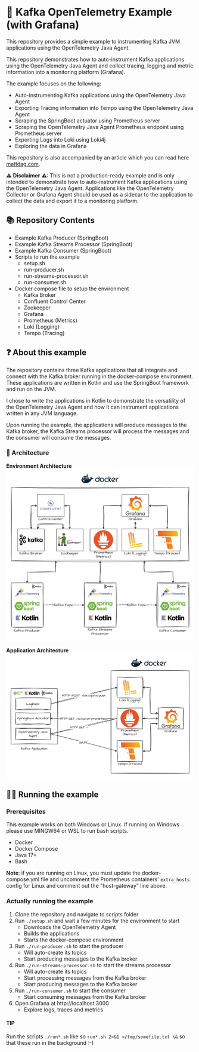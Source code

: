# 🔎 Kafka OpenTelemetry Example (with Grafana)

This repository provides a simple example to instrumenting Kafka JVM applications using the OpenTelemetry Java Agent.

This repository demonstrates how to auto-instrument Kafka applications using the OpenTelemetry Java Agent and collect
tracing, logging and metric information into a monitoring platform (Grafana).

The example focuses on the following:
- Auto-instrumenting Kafka applications using the OpenTelemetry Java Agent
- Exporting Tracing information into Tempo using the OpenTelemetry Java Agent
- Scraping the SpringBoot actuator using Prometheus server
- Scraping the OpenTelemetry Java Agent Prometheus endpoint using Prometheus server
- Exporting Logs into Loki using Loki4j 
- Exploring the data in Grafana

This repository is also accompanied by an article which you can read here [mattdag.com](https://mattdag.com/blog/posts/tracing-kafka-messages-in-jvm-apps-using-opentelemetry).

⚠ **Disclaimer** ⚠: This is not a production-ready example and is only intended to demonstrate how to auto-instrument Kafka
applications using the OpenTelemetry Java Agent. Applications like the OpenTelemetry Collector or Grafana Agent should
be used as a sidecar to the application to collect the data and export it to a monitoring platform. 

## 📚 Repository Contents
- Example Kafka Producer (SpringBoot)
- Example Kafka Streams Processor (SpringBoot)
- Example Kafka Consumer (SpringBoot)
- Scripts to run the example
  - setup.sh 
  - run-producer.sh
  - run-streams-processor.sh
  - run-consumer.sh
- Docker compose file to setup the environment
  - Kafka Broker
  - Confluent Control Center
  - Zookeeper
  - Grafana
  - Prometheus (Metrics)
  - Loki (Logging)
  - Tempo (Tracing)

## ❓ About this example
The repository contains three Kafka applications that all integrate and connect with the Kafka broker 
running in the docker-compose environment. These applications are written in Kotlin and use the SpringBoot framework and
run on the JVM.

I chose to write the applications in Kotlin to demonstrate the versatility of the OpenTelemetry Java Agent and how it
can instrument applications written in any JVM language.

Upon running the example, the applications will produce messages to the Kafka broker, the Kafka Streams processor will
process the messages and the consumer will consume the messages. 

### 🏫 Architecture
**Environment Architecture**
![Architecture](./images/environment_architechture.jpg)

**Application Architecture**
![Architecture](./images/application_architechture.jpg)

## 🏃‍♀️ Running the example

### Prerequisites
This example works on both Windows or Linux. If running on Windows please use MINGW64 or WSL to run bash scripts.
- Docker
- Docker Compose
- Java 17+
- Bash


**Note**: if you are running on Linux, you must update the docker-compose.yml file and uncomment the Prometheus containers' `extra_hosts` config for Linux and comment out the "host-gateway" line above.

### Actually running the example
1. Clone the repository and navigate to scripts folder 
2. Run `./setup.sh` and wait a few minutes for the environment to start
   - Downloads the OpenTelemetry Agent
   - Builds the applications
   - Starts the docker-compose environment
3. Run `./run-producer.sh` to start the producer
   - Will auto-create its topics
   - Start producing messages to the Kafka broker
4. Run `./run-streams-processor.sh` to start the streams processor
    - Will auto-create its topics
    - Start processing messages from the Kafka broker
    - Start producing messages to the Kafka broker
5. Run `./run-consumer.sh` to start the consumer
   - Start consuming messages from the Kafka broker
6. Open Grafana at http://localhost:3000
   - Explore logs, traces and metrics

#### TIP
Run the scripts `./run*.sh` like so `run*.sh 2>&1 >/tmp/somefile.txt \&`  so that these run in the background :-) 